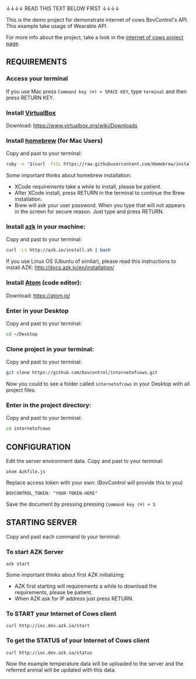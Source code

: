 ↓↓↓↓ READ THIS TEXT BELOW FIRST    ↓↓↓↓

This is the demo project for demonstrate internet of cows BovControl's API. This example take usage of Wearable API.

For more info about the project, take a look in the [internet of cows project page](http://internetofcows.org).


## REQUIREMENTS
### Access your terminal
If you use Mac press ``Command key (⌘) + SPACE KEY``, type ``terminal`` and then press RETURN KEY.

### Install [VirtualBox](https://www.virtualbox.org)
Download: https://www.virtualbox.org/wiki/Downloads

### Install [homebrew](http://brew.sh) (for Mac Users)
Copy and past to your terminal:

```bash
ruby -e "$(curl -fsSL https://raw.githubusercontent.com/Homebrew/install/master/install)"
```

Some important thinks about homebrew installation:

- XCode requirements take a while to install, please be patient.
- After XCode install, press RETURN in the terminal to continue the Brew installation.
- Brew will ask your user password. When you type that will not appears in the screen for secure reason. Just type and press RETURN.

### Install [azk](http://docs.azk.io/en/installation/) in your machine:
Copy and past to your terminal:

```bash
curl -Ls http://azk.io/install.sh | bash
```

If you use Linux OS (Ubuntu of similar), please read this instructions to install AZK: http://docs.azk.io/en/installation/

### Install [Atom](https://atom.io/) (code editor):
Download: https://atom.io/

### Enter in your Desktop
Copy and past to your terminal:

```bash
cd ~/Desktop
```


### Clone project in your terminal:
Copy and past to your terminal:

```bash
git clone https://github.com/bovcontrol/internetofcows.git
```

Now you could to see a folder called ```internetofcows``` in your Desktop with all project files.

### Enter in the project directory:
Copy and past to your terminal:

```bash
cd internetofcows
```

## CONFIGURATION

Edit the server environment data.
Copy and past to your terminal:

```shell
atom Azkfile.js
```

Replace access token with your own: (BovControl will provide this to you)

```
BOVCONTROL_TOKEN: "YOUR-TOKEN-HERE"
```

Save the document by pressing pressing ``Command key (⌘) + S``

## STARTING SERVER

Copy and past each command to your terminal:

### To start AZK Server
```shell
azk start
```

Some important thinks about first AZK initializing:

- AZK first starting will requirements a while to download the requirements, please be patient.
- When AZK ask for IP address just press RETURN.

### To START your Internet of Cows client
```shell
curl http://ioc.dev.azk.io/start
```

### To get the STATUS of your Internet of Cows client
```shell
curl http://ioc.dev.azk.io/status
```

Now the example temperature data will be uploaded to the server and the referred animal will be updated with this data.
